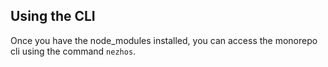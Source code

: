 ## Using the CLI

Once you have the node_modules installed, you can access the monorepo cli using the command `nezhos`.

